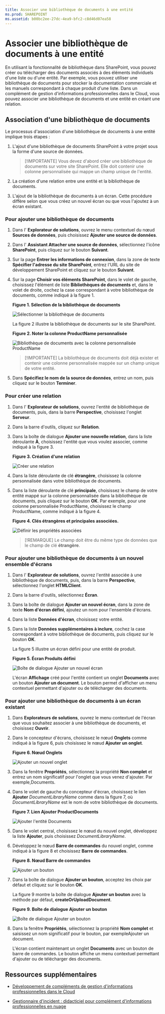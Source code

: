 ```yaml
---
title: Associer une bibliothèque de documents à une entité
ms.prod: SHAREPOINT
ms.assetid: b00bc2ee-27dc-4ea9-bfc2-c8d46d07ea58
---
```



# Associer une bibliothèque de documents à une entité
En utilisant la fonctionnalité de bibliothèque dans SharePoint, vous pouvez créer ou télécharger des documents associés à des éléments individuels d'une liste ou d'une entité. Par exemple, vous pouvez utiliser une bibliothèque de documents pour stocker la documentation commerciale et les manuels correspondant à chaque produit d'une liste. Dans un complément de gestion d'informations professionnelles dans le Cloud, vous pouvez associer une bibliothèque de documents et une entité en créant une relation.
## Association d'une bibliothèque de documents

Le processus d'association d'une bibliothèque de documents à une entité implique trois étapes :
  
    
    

1. L'ajout d'une bibliothèque de documents SharePoint à votre projet sous la forme d'une source de données.
    
    > [!IMPORTANTE]
      > Vous devez d'abord créer une bibliothèque de documents sur votre site SharePoint. Elle doit contenir une colonne personnalisée qui mappe un champ unique de l'entité. 
2. La création d'une relation entre une entité et la bibliothèque de documents.
    
  
3. L'ajout de la bibliothèque de documents à un écran. Cette procédure diffère selon que vous créez un nouvel écran ou que vous l'ajoutez à un écran existant.
    
  

### Pour ajouter une bibliothèque de documents


1. Dans l' **Explorateur de solutions**, ouvrez le menu contextuel du nœud **Sources de données**, puis choisissez **Ajouter une source de données**.
    
  
2. Dans l' **Assistant Attacher une source de données**, sélectionnez l'icône **SharePoint**, puis cliquez sur le bouton **Suivant**.
    
  
3. Sur la page **Entrer les informations de connexion**, dans la zone de texte **Spécifier l'adresse du site SharePoint**, entrez l'URL du site de développement SharePoint et cliquez sur le bouton **Suivant**.
    
  
4. Sur la page **Choisir vos éléments SharePoint**, dans le volet de gauche, choisissez l'élément de liste **Bibliothèques de documents** et, dans le volet de droite, cochez la case correspondant à votre bibliothèque de documents, comme indiqué à la figure 1.
    
   **Figure 1. Sélection de la bibliothèque de documents**

  

     ![Sélectionner la bibliothèque de documents](images/CBADocLibrary.PNG)
  

    La figure 2 illustre la bibliothèque de documents sur le site SharePoint.
    

   **Figure 2. Noter la colonne ProductName personnalisée**

  

     ![Bibliothèque de documents avec la colonne personnalisée ProductName](images/CBADocLibrary2.PNG)
  

    
    > [!IMPORTANTE]
      > La bibliothèque de documents doit déjà exister et contenir une colonne personnalisée mappée sur un champ unique de votre entité. 
5. Dans **Spécifiez le nom de la source de données**, entrez un nom, puis cliquez sur le bouton **Terminer**.
    
  

### Pour créer une relation


1. Dans l' **Explorateur de solutions**, ouvrez l'entité de bibliothèque de documents, puis, dans la barre **Perspective**, choisissez l'onglet **Serveur**.
    
  
2. Dans la barre d'outils, cliquez sur **Relation**.
    
  
3. Dans la boîte de dialogue **Ajouter une nouvelle relation**, dans la liste déroulante **À**, choisissez l'entité que vous voulez associer, comme indiqué à la figure 3.
    
   **Figure 3. Création d'une relation**

  

     ![Créer une relation](images/CBARelationship.PNG)
  

  

  
4. Dans la liste déroulante de clé **étrangère**, choisissez la colonne personnalisée dans votre bibliothèque de documents.
    
  
5. Dans la liste déroulante de clé **principale**, choisissez le champ de votre entité mappé sur la colonne personnalisée dans la bibliothèque de documents, puis cliquez sur le bouton **OK**. Par exemple, pour une colonne personnalisée ProductName, choisissez le champ ProductName, comme indiqué à la figure 4.
    
   **Figure 4. Clés étrangères et principales associées.**

  

     ![Définir les propriétés associées](images/CBARelationship2.PNG)
  

    
    > [!REMARQUE]
      > Le champ doit être du même type de données que le champ de clé **étrangère**. 

### Pour ajouter une bibliothèque de documents à un nouvel ensemble d'écrans


1. Dans l' **Explorateur de solutions**, ouvrez l'entité associée à une bibliothèque de documents, puis, dans la barre **Perspective**, sélectionnez l'onglet **HTMLClient**.
    
  
2. Dans la barre d'outils, sélectionnez **Écran**.
    
  
3. Dans la boîte de dialogue **Ajouter un nouvel écran**, dans la zone de texte **Nom d'écran défini**, ajoutez un nom pour l'ensemble d'écrans.
    
  
4. Dans la liste **Données d'écran**, choisissez votre entité.
    
  
5. Dans la liste **Données supplémentaires à inclure**, cochez la case correspondant à votre bibliothèque de documents, puis cliquez sur le bouton **OK**.
    
    La figure 5 illustre un écran défini pour une entité de produit.
    

   **Figure 5. Écran Produits défini**

  

     ![Boîte de dialogue Ajouter un nouvel écran](images/CBAScreenSet.PNG)
  

    L'écran **Affichage** créé pour l'entité contient un onglet **Documents** avec un bouton **Ajouter un document**. Le bouton permet d'afficher un menu contextuel permettant d'ajouter ou de télécharger des documents.
    
  

### Pour ajouter une bibliothèque de documents à un écran existant


1. Dans **Explorateurs de solutions**, ouvrez le menu contextuel de l'écran que vous souhaitez associer à une bibliothèque de documents, et choisissez **Ouvrir**.
    
  
2. Dans le concepteur d'écrans, choisissez le nœud **Onglets** comme indiqué à la figure 6, puis choisissez le nœud **Ajouter un onglet**.
    
   **Figure 6. Nœud Onglets**

  

     ![Ajouter un nouvel onglet](images/CBAAddTab.PNG)
  

  

  
3. Dans la fenêtre **Propriétés**, sélectionnez la propriété **Non complet** et entrez un nom significatif pour l'onglet que vous venez d'ajouter. Par exemple,Documents.
    
  
4. Dans le volet de gauche du concepteur d'écran, choisissez le lien **Ajouter** _DocumentLibraryName_ comme dans la figure 7, où _DocumentLibraryName_ est le nom de votre bibliothèque de documents.
    
   **Figure 7. Lien Ajouter ProductDocuments**

  

     ![Ajouter l'entité Documents](images/CBAAddDoc.PNG)
  

  

  
5. Dans le volet central, choisissez le nœud du nouvel onglet, développez la liste **Ajouter**, puis choisissez  _DocumentLibraryName_.
    
  
6. Développez le nœud **Barre de commandes** du nouvel onglet, comme indiqué à la figure 8 et choisissez **Barre de commandes**.
    
   **Figure 8. Nœud Barre de commandes**

  

     ![Ajouter un bouton](images/CBAAddButton.PNG)
  

  

  
7. Dans la boîte de dialogue **Ajouter un bouton**, acceptez les choix par défaut et cliquez sur le bouton **OK**.
    
    La figure 9 montre la boîte de dialogue **Ajouter un bouton** avec la méthode par défaut, **createOrUploadDocument**.
    

   **Figure 9. Boîte de dialogue Ajouter un bouton**

  

     ![Boîte de dialogue Ajouter un bouton](images/CBAAddDialog.PNG)
  

  

  
8. Dans la fenêtre **Propriétés**, sélectionnez la propriété **Nom complet** et saisissez un nom significatif pour le bouton, par exempleAjouter un document.
    
    L'écran contient maintenant un onglet **Documents** avec un bouton de barre de commandes. Le bouton affiche un menu contextuel permettant d'ajouter ou de télécharger des documents.
    
  

## Ressources supplémentaires
<a name="bk_addresources"> </a>


-  [Développement de compléments de gestion d'informations professionnelles dans le Cloud](develop-cloud-business-add-ins.md)
    
  
-  [Gestionnaire d'incident : didacticiel pour complément d'informations professionnelles en nuage](incident-manager-a-cloud-business-add-in-tutorial.md)
    
  

